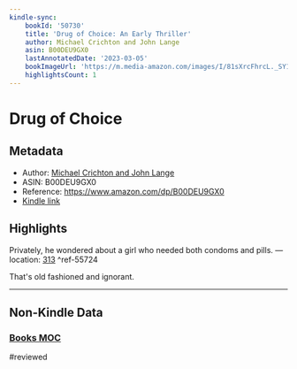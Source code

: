 ```yaml
---
kindle-sync:
    bookId: '50730'
    title: 'Drug of Choice: An Early Thriller'
    author: Michael Crichton and John Lange
    asin: B00DEU9GX0
    lastAnnotatedDate: '2023-03-05'
    bookImageUrl: 'https://m.media-amazon.com/images/I/81sXrcFhrcL._SY160.jpg'
    highlightsCount: 1
---
```


# Drug of Choice

## Metadata

-   Author: [Michael Crichton and John Lange](https://www.amazon.comundefined)
-   ASIN: B00DEU9GX0
-   Reference: https://www.amazon.com/dp/B00DEU9GX0
-   [Kindle link](kindle://book?action=open&asin=B00DEU9GX0)

## Highlights

Privately, he wondered about a girl who needed both condoms and pills. — location: [313](kindle://book?action=open&asin=B00DEU9GX0&location=313) ^ref-55724

That's old fashioned and ignorant.

---

## Non-Kindle Data

### [Books MOC](Books%20MOC.md)
#reviewed